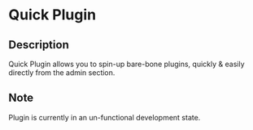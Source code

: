 # Quick Plugin

## Description
Quick Plugin allows you to spin-up bare-bone plugins, quickly & easily directly from the admin section.

## Note
Plugin is currently in an un-functional development state.
